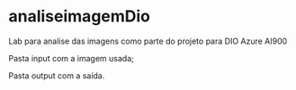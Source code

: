 # analiseimagemDio
Lab para analise das imagens como parte do projeto para DIO Azure AI900

Pasta input com a imagem usada;

Pasta output com a saída.
